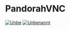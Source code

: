 # PandorahVNC

<a href="https://ibb.co/wKZMn7p"><img src="https://i.ibb.co/wKZMn7p/Unbe.png" alt="Unbe" border="0"></a>
<a href="https://ibb.co/VVxPrLS"><img src="https://i.ibb.co/VVxPrLS/Unbenannt.png" alt="Unbenannt" border="0"></a>
